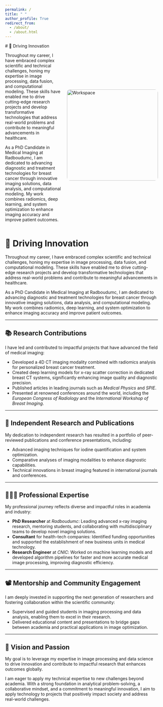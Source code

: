 ```yaml
---
permalink: /
title: " "
author_profile: True
redirect_from: 
  - /about/
  - /about.html
---
```


<div style="display: flex; align-items: center;">
  <div style="flex: 1;">
    # 🔬 Driving Innovation
    <p>Throughout my career, I have embraced complex scientific and technical challenges, honing my expertise in image processing, data fusion, and computational modeling. These skills have enabled me to drive cutting-edge research projects and develop transformative technologies that address real-world problems and contribute to meaningful advancements in healthcare.</p>
    <p>As a PhD Candidate in Medical Imaging at Radboudumc, I am dedicated to advancing diagnostic and treatment technologies for breast cancer through innovative imaging solutions, data analysis, and computational modeling. My work combines radiomics, deep learning, and system optimization to enhance imaging accuracy and improve patient outcomes.</p>
  </div>
  <div style="margin-left: 20px;">
    <img src="[/images/dalle-1.jpg](https://raw.githubusercontent.com/JuanPautasso/jp-info/main/images/dalle-1.jpg)" alt="Workspace" style="width: 300px; border-radius: 10px;">
  </div>
</div>


# 🔬 Driving Innovation  
Throughout my career, I have embraced complex scientific and technical challenges, honing my expertise in image processing, data fusion, and computational modeling. These skills have enabled me to drive cutting-edge research projects and develop transformative technologies that address real-world problems and contribute to meaningful advancements in healthcare.

As a PhD Candidate in Medical Imaging at Radboudumc, I am dedicated to advancing diagnostic and treatment technologies for breast cancer through innovative imaging solutions, data analysis, and computational modeling. My work combines radiomics, deep learning, and system optimization to enhance imaging accuracy and improve patient outcomes.  

---

## 📚 Research Contributions  
I have led and contributed to impactful projects that have advanced the field of medical imaging:  

- Developed a 4D CT imaging modality combined with radiomics analysis for personalized breast cancer treatment.  
- Created deep learning models for x-ray scatter correction in dedicated breast CT systems, significantly enhancing image quality and diagnostic precision.  
- Published articles in leading journals such as *Medical Physics* and *SPIE*.  
- Presented at renowned conferences around the world, including the *European Congress of Radiology* and the *International Workshop of Breast Imaging*.  

---

## 📜 Independent Research and Publications  
My dedication to independent research has resulted in a portfolio of peer-reviewed publications and conference presentations, including:  

- Advanced imaging techniques for iodine quantification and system optimization.  
- Comparative analyses of imaging modalities to enhance diagnostic capabilities.  
- Technical innovations in breast imaging featured in international journals and conferences.  

---

## 👨🏻‍🔬 Professional Expertise  
My professional journey reflects diverse and impactful roles in academia and industry:  

- **PhD Researcher** at *Radboudumc*: Leading advanced x-ray imaging research, mentoring students, and collaborating with multidisciplinary teams to develop novel imaging solutions.  
- **Consultant** for health-tech companies: Identified funding opportunities and supported the establishment of new business units in medical technology.  
- **Research Engineer** at *CNIC*: Worked on machine learning models and developed algorithm pipelines for faster and more accurate medical image processing, improving diagnostic efficiency.  

---

## 📽️ Mentorship and Community Engagement  
I am deeply invested in supporting the next generation of researchers and fostering collaboration within the scientific community:  

- Supervised and guided students in imaging processing and data analysis, enabling them to excel in their research.  
- Delivered educational content and presentations to bridge gaps between academia and practical applications in image optimization.  

---

## 🌟 Vision and Passion   

My goal is to leverage my expertise in image processing and data science to drive innovation and contribute to impactful research that enhances outcomes globally.  

I am eager to apply my technical expertise to new challenges beyond academia. With a strong foundation in analytical problem-solving, a collaborative mindset, and a commitment to meaningful innovation, I aim to apply technology to projects that positively impact society and address real-world challenges.  
